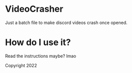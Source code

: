 # VideoCrasher
Just a batch file to make discord videos crash once opened.

# How do I use it?
Read the instructions maybe?
lmao


Copyright 2022
